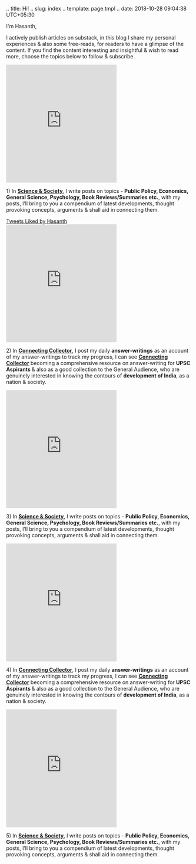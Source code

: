 .. title: Hi!
.. slug: index
.. template: page.tmpl
.. date: 2018-10-28 09:04:38 UTC+05:30

I'm Hasanth, 

I actively publish articles on substack, in this blog I share my personal experiences & also some free-reads, for readers to have a glimpse of the content. If you find the content interesting and insightful & wish to read more, choose the topics below to follow & subscribe.

<div class="row">
	<div class="col-md-8">
		<iframe src="https://scientificsociety.substack.com/embed" max-width="480" height="320" frameborder="0" scrolling="no"></iframe>
		<p> 1) In <a href="https://randomdots.substack.com/"><strong>Science & Society</strong></a>, I write posts on topics - <strong>Public Policy, Economics, General Science, Psychology, Book Reviews/Summaries etc.</strong>, with my posts, I’ll bring to you a compendium of latest developments, thought provoking concepts, arguments & shall aid in connecting them.</p>
	</div>
	<div class="col-md-4">
		<a class="twitter-timeline" data-height="400" href="https://twitter.com/jeanbourgain8/likes?ref_src=twsrc%5Etfw">Tweets Liked by Hasanth</a>
	</div>
</div>
<div class="row">
	<div class="col-md-6">
			<iframe src="https://collectorconnects.substack.com/embed" max-width="480" height="320" frameborder="0" scrolling="no"></iframe>
			<p>2) In <a href="https://upscdots.substack.com/"><strong>Connecting Collector</strong></a>, I post my daily <strong>answer-writings</strong> as an account of my answer-writings to track my progress, I can see <a href="https://upscdots.substack.com/"><strong>Connecting Collector</strong></a> becoming a comprehensive resource on answer-writing for <strong>UPSC  Aspirants </strong> & also as a good collection to the General Audience, who are genuinely interested in knowing the contours of <strong>development of India</strong>, as a nation & society.</p>
	</div>
	<div class="col-md-6">
			<iframe src="https://talkingbook.substack.com/embed" max-width="480" height="320" frameborder="0" scrolling="no"></iframe>
			<p> 3) In <a href="https://randomdots.substack.com/"><strong>Science & Society</strong></a>, I write posts on topics - <strong>Public Policy, Economics, General Science, Psychology, Book Reviews/Summaries etc.</strong>, with my posts, I’ll bring to you a compendium of latest developments, thought provoking concepts, arguments & shall aid in connecting them.</p>
	</div>
</div>
	
<div class="row">
	<div class="col-md-6">
			<iframe src="https://theorywalks.substack.com/embed" max-width="480" height="320" frameborder="0" scrolling="no"></iframe>	
			<p>4) In <a href="https://upscdots.substack.com/"><strong>Connecting Collector</strong></a>, I post my daily <strong>answer-writings</strong> as an account of my answer-writings to track my progress, I can see <a href="https://upscdots.substack.com/"><strong>Connecting Collector</strong></a> becoming a comprehensive resource on answer-writing for <strong>UPSC  Aspirants </strong> & also as a good collection to the General Audience, who are genuinely interested in knowing the contours of <strong>development of India</strong>, as a nation & society.</p>
	</div>
	<div class="col-md-6">
			<iframe src="https://codingmonk.substack.com/embed" max-width="480" height="320" frameborder="0" scrolling="no"></iframe>
			<p> 5) In <a href="https://randomdots.substack.com/"><strong>Science & Society</strong></a>, I write posts on topics - <strong>Public Policy, Economics, General Science, Psychology, Book Reviews/Summaries etc.</strong>, with my posts, I’ll bring to you a compendium of latest developments, thought provoking concepts, arguments & shall aid in connecting them.</p>
	</div>
</div>
















